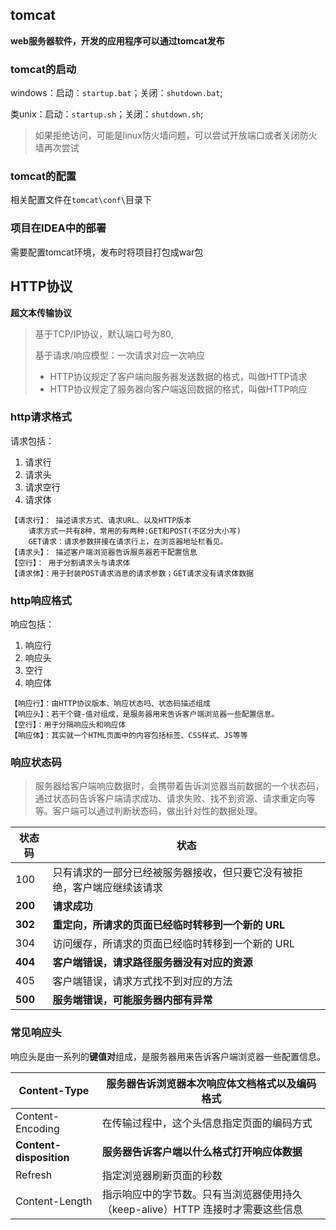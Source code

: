 ## tomcat

**web服务器软件，开发的应用程序可以通过tomcat发布**



### tomcat的启动

windows：启动：`startup.bat`；关闭：`shutdown.bat`;

类unix：启动：`startup.sh`；关闭：`shutdown.sh`;

> 如果拒绝访问，可能是linux防火墙问题，可以尝试开放端口或者关闭防火墙再次尝试



### tomcat的配置

相关配置文件在`tomcat\conf\`目录下



### 项目在IDEA中的部署

需要配置tomcat环境，发布时将项目打包成war包





## HTTP协议

**超文本传输协议**

> 基于TCP/IP协议，默认端口号为80,
>
> 基于请求/响应模型：一次请求对应一次响应
>
> - HTTP协议规定了客户端向服务器发送数据的格式，叫做HTTP请求
> - HTTP协议规定了服务器向客户端返回数据的格式，叫做HTTP响应



### http请求格式

请求包括：

1. 请求行
2. 请求头
3. 请求空行
4. 请求体

```wiki
【请求行】： 描述请求方式、请求URL、以及HTTP版本
    请求方式一共有8种，常用的有两种:GET和POST(不区分大小写)
    GET请求：请求参数拼接在请求行上，在浏览器地址栏看见。                
【请求头】： 描述客户端浏览器告诉服务器若干配置信息     
【空行】： 用于分割请求头与请求体
【请求体】：用于封装POST请求消息的请求参数；GET请求没有请求体数据
```



### http响应格式

响应包括：

1. 响应行
2. 响应头
3. 空行
4. 响应体

``` wiki
【响应行】：由HTTP协议版本、响应状态吗、状态码描述组成
【响应头】：若干个键-值对组成，是服务器用来告诉客户端浏览器一些配置信息。
【空行】：用于分隔响应头和响应体
【响应体】：其实就一个HTML页面中的内容包括标签、CSS样式、JS等等
```



### 响应状态码

> 服务器给客户端响应数据时，会携带着告诉浏览器当前数据的一个状态码，通过状态码告诉客户端请求成功、请求失败、找不到资源、请求重定向等等。客户端可以通过判断状态码，做出针对性的数据处理。

| 状态码  | 状态                                                         |
| ------- | ------------------------------------------------------------ |
| 100     | 只有请求的一部分已经被服务器接收，但只要它没有被拒绝，客户端应继续该请求 |
| **200** | **请求成功**                                                 |
| **302** | **重定向，所请求的页面已经临时转移到一个新的 URL**           |
| 304     | 访问缓存，所请求的页面已经临时转移到一个新的 URL             |
| **404** | **客户端错误，请求路径服务器没有对应的资源**                 |
| 405     | 客户端错误，请求方式找不到对应的方法                         |
| **500** | **服务端错误，可能服务器内部有异常**                         |



### 常见响应头

响应头是由一系列的**键值对**组成，是服务器用来告诉客户端浏览器一些配置信息。

| **Content-Type**        | **服务器告诉浏览器本次响应体文档格式以及编码格式**           |
| ----------------------- | ------------------------------------------------------------ |
| Content-Encoding        | 在传输过程中，这个头信息指定页面的编码方式                   |
| **Content-disposition** | **服务器告诉客户端以什么格式打开响应体数据**                 |
| Refresh                 | 指定浏览器刷新页面的秒数                                     |
| Content-Length          | 指示响应中的字节数。只有当浏览器使用持久（keep-alive）HTTP 连接时才需要这些信息 |

